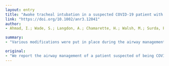 ```yaml
---
layout: entry
title: "Awake tracheal intubation in a suspected COVID-19 patient with critical airway obstruction"
link: "https://doi.org/10.1002/anr3.12041"
author:
- Ahmad, I.; Wade, S.; Langdon, A.; Chamarette, H.; Walsh, M.; Surda, P.

summary:
- "Various modifications were put in place during the airway management of a suspected COVID-19 positive patient. There is a lack of national guidance for awake tracheal intubation. The report addresses the key procedural modifications required. Several modifications were made during the surgical traceostomy procedures. A multidisciplinary team discussion prior to performing the case highlighted aspects of both the airways management and the surgical procedure. This is the first reported case of an awake traxheal."

original:
- "We report the airway management of a patient suspected of being COVID-19 positive with impending airway obstruction requiring urgent surgical tracheostomy. To our knowledge, this is the first reported case of an awake tracheal intubation in a suspected COVID-19 positive patient. Various modifications were put in place during the awake tracheal intubation and surgical tracheostomy procedures to minimise aerosol generation from the patient, such as avoiding high flow nasal oxygen, establishing conscious sedation with remifentanil prior to commencing airway topicalisation and avoiding trans-tracheal local anaesthetic infiltration. A multidisciplinary team discussion prior to performing the case highlighted aspects of both the airway management and the surgical procedure where particular care and modifications are required. There is a lack of national guidance for awake tracheal intubation and tracheostomy in COVID-19 cases. This report nevertheless addresses the key procedural modifications required."
---
```


